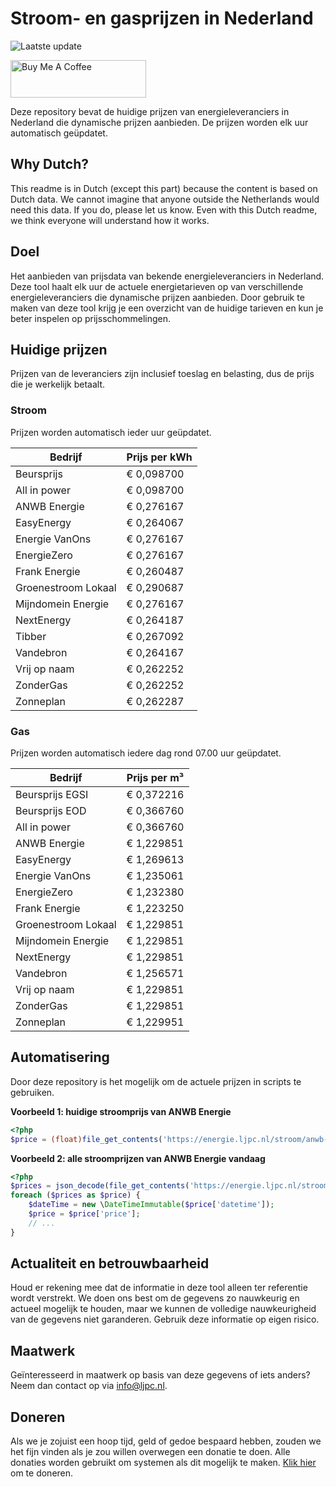 # Stroom- en gasprijzen in Nederland

![Laatste update](https://img.shields.io/badge/laatste%20update-2025--06--16%2018%3A00%20CET-brightgreen)

<a href="https://www.buymeacoffee.com/Lars-" target="_blank"><img src="https://cdn.buymeacoffee.com/buttons/v2/default-orange.png" alt="Buy Me A Coffee" height="60" style="height: 60px !important;width: 217px !important;" ></a>

Deze repository bevat de huidige prijzen van energieleveranciers in Nederland die dynamische prijzen aanbieden. De prijzen worden elk uur automatisch geüpdatet.

## Why Dutch?

This readme is in Dutch (except this part) because the content is based on Dutch data. We cannot imagine that anyone outside the Netherlands would need this data. If you do, please let us know. Even with this Dutch readme, we think
everyone will understand how it works.

## Doel

Het aanbieden van prijsdata van bekende energieleveranciers in Nederland. Deze tool haalt elk uur de actuele energietarieven op van verschillende energieleveranciers die dynamische prijzen aanbieden. Door gebruik te maken van deze tool
krijg je een overzicht van de huidige tarieven en kun je beter inspelen op prijsschommelingen.

## Huidige prijzen

Prijzen van de leveranciers zijn inclusief toeslag en belasting, dus de prijs die je werkelijk betaalt.

### Stroom

Prijzen worden automatisch ieder uur geüpdatet.

 Bedrijf | Prijs per kWh 
---------|---------------
Beursprijs | € 0,098700
All in power | € 0,098700
ANWB Energie | € 0,276167
EasyEnergy | € 0,264067
Energie VanOns | € 0,276167
EnergieZero | € 0,276167
Frank Energie | € 0,260487
Groenestroom Lokaal | € 0,290687
Mijndomein Energie | € 0,276167
NextEnergy | € 0,264187
Tibber | € 0,267092
Vandebron | € 0,264167
Vrij op naam | € 0,262252
ZonderGas | € 0,262252
Zonneplan | € 0,262287


### Gas

Prijzen worden automatisch iedere dag rond 07.00 uur geüpdatet.

 Bedrijf | Prijs per m³ 
---------|--------------
Beursprijs EGSI | € 0,372216
Beursprijs EOD | € 0,366760
All in power | € 0,366760
ANWB Energie | € 1,229851
EasyEnergy | € 1,269613
Energie VanOns | € 1,235061
EnergieZero | € 1,232380
Frank Energie | € 1,223250
Groenestroom Lokaal | € 1,229851
Mijndomein Energie | € 1,229851
NextEnergy | € 1,229851
Vandebron | € 1,256571
Vrij op naam | € 1,229851
ZonderGas | € 1,229851
Zonneplan | € 1,229951


## Automatisering

Door deze repository is het mogelijk om de actuele prijzen in scripts te gebruiken.

**Voorbeeld 1: huidige stroomprijs van ANWB Energie**

```php
<?php
$price = (float)file_get_contents('https://energie.ljpc.nl/stroom/anwb-energie-nu.txt');

```

**Voorbeeld 2: alle stroomprijzen van ANWB Energie vandaag**

```php
<?php
$prices = json_decode(file_get_contents('https://energie.ljpc.nl/stroom/all-in-power-vandaag.json'),true);
foreach ($prices as $price) {
    $dateTime = new \DateTimeImmutable($price['datetime']);
    $price = $price['price'];
    // ...
}
```

## Actualiteit en betrouwbaarheid

Houd er rekening mee dat de informatie in deze tool alleen ter referentie wordt verstrekt. We doen ons best om de gegevens zo nauwkeurig en actueel mogelijk te houden, maar we kunnen de volledige nauwkeurigheid van de gegevens niet
garanderen. Gebruik deze informatie op eigen risico.

## Maatwerk

Geïnteresseerd in maatwerk op basis van deze gegevens of iets anders? Neem dan contact op
via [info@ljpc.nl](mailto:info@ljpc.nl?subject=Energie%20prijzen).

## Doneren

Als we je zojuist een hoop tijd, geld of gedoe bespaard hebben, zouden we het fijn vinden als je zou willen overwegen een
donatie te doen. Alle donaties worden gebruikt om systemen als dit mogelijk te
maken. [Klik hier](https://www.buymeacoffee.com/Lars-) om te doneren.
